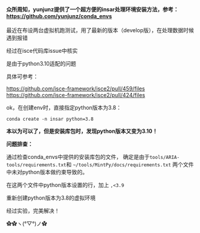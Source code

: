 #### 众所周知，yunjunz提供了一个超方便的insar处理环境安装方法，参考：https://github.com/yunjunz/conda_envs

最近在布设两台虚拟机跑测试，用了最新的版本（develop版），在处理数据时候遇到报错

经过在isce代码库issue中核实

是由于python3.10适配的问题

具体可参考：

https://github.com/isce-framework/isce2/pull/459/files
https://github.com/isce-framework/isce2/pull/424/files

ok，在创建env时，直接指定python版本为3.8：

`conda create -n insar python=3.8`

**本以为可以了，但是安装库包时，发现python版本又变为3.10！**

**问题排查：**

通过检查conda_envs中提供的安装库包的文件，
确定是由于`tools/ARIA-tools/requirements.txt`和
`~/tools/MintPy/docs/requirements.txt`
两个文件中未对python版本做约束导致的。

在这两个文件中python版本设置的行，加上
`,<3.9`

重新创建python版本为3.8的虚拟环境

经过实验，完美解决！

✿✿ヽ(°▽°)ノ✿
